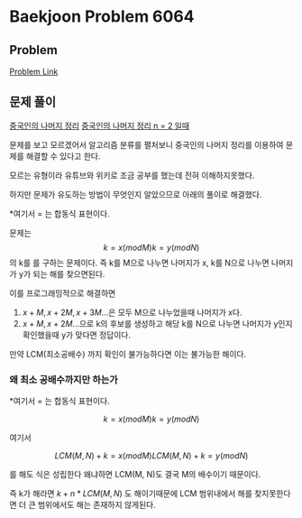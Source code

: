 # Baekjoon Problem 6064 
 
## Problem 
[Problem Link](https://www.acmicpc.net/problem/6064) 

## 문제 풀이
[중국인의 나머지 정리](https://youtu.be/5vQsSBK60Vk?si=I2ECZPdQwu9b_tSB)
[중국인의 나머지 정리 n = 2 일때](https://youtu.be/nfBcUPJziio?si=-uGFjVXSrUtERy7D)

문제를 보고 모르겠어서 알고리즘 분류를 펼처보니 중국인의 나머지 정리를 이용하여 문제를 해결할 수 있다고 한다.

모르는 유형이라 유튜브와 위키로 조금 공부를 했는데 전혀 이해하지못했다.

하지만 문제가 유도하는 방법이 무엇인지 알았으므로 아래의 풀이로 해결했다.

*여기서 = 는 합동식 표현이다.

문제는
$$
k = x(mod M)
k = y(mod N)
$$
의 k를 를 구하는 문제이다. 즉 k를 M으로 나누면 나머지가 x, k를 N으로 나누면 나머지가 y가 되는 해를 찾으면된다.

이를 프로그래밍적으로 해결하면 

1. $x + M, x + 2M, x + 3M ...$은 모두 M으로 나누었을때 나머지가 x다.
2. $x + M, x + 2M ...$으로 k의 후보를 생성하고 해당 k를 N으로 나누면 나머지가 y인지 확인했을때 y가 맞다면 정답이다.

만약 LCM(최소공배수) 까지 확인이 불가능하다면 이는 불가능한 해이다.

### 왜 최소 공배수까지만 하는가
*여기서 = 는 합동식 표현이다.

$$
k = x(mod M)
k = y(mod N)
$$

여기서

$$
LCM(M, N) + k = x(mod M)
LCM(M, N) + k = y(mod N)
$$

를 해도 식은 성립한다 왜냐하면 LCM(M, N)도 결국 M의 배수이기 때문이다.

즉 k가 해라면 $k + n * LCM(M, N)$ 도 해이기때문에 LCM 범위내에서 해를 찾지못한다면 더 큰 범위에서도 해는 존재하지 않게된다.